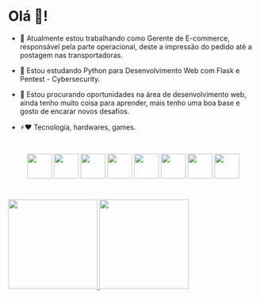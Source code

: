 # Olá 👋!


- 🔭 Atualmente estou trabalhando como Gerente de E-commerce, responsável pela parte operacional, deste a impressão do pedido até a postagem nas transportadoras.

- 🌱 Estou estudando Python para Desenvolvimento Web com Flask e Pentest - Cybersecurity. 

- 👯 Estou procurando oportunidades na área de desenvolvimento web, ainda tenho muito coisa para aprender, mais tenho uma boa base e gosto de encarar novos desafios. 

- ⚡❤️ Tecnologia, hardwares, games.

#
<p align="center">
<img src="https://cdn.jsdelivr.net/gh/devicons/devicon/icons/html5/html5-original.svg" width="50px"/>
<img src="https://cdn.jsdelivr.net/gh/devicons/devicon/icons/css3/css3-original.svg" width="50px"/>
<img src="https://cdn.jsdelivr.net/gh/devicons/devicon/icons/javascript/javascript-original.svg" width="50px"/>
<img src="https://cdn.jsdelivr.net/gh/devicons/devicon/icons/python/python-original.svg" width="50px"/>
<img src="https://cdn.jsdelivr.net/gh/devicons/devicon/icons/php/php-original.svg" width="50px"/>
<img src="https://cdn.jsdelivr.net/gh/devicons/devicon/icons/mysql/mysql-original-wordmark.svg" width="50px"/>
<img src="https://cdn.jsdelivr.net/gh/devicons/devicon/icons/linux/linux-original.svg" width="50px"/>
<img src="https://cdn.jsdelivr.net/gh/devicons/devicon/icons/bash/bash-original.svg" width="50px"/>
</p>

#
<div>
<a href="https://github.com/fellipematos">
<img height="180em" src="https://github-readme-stats.vercel.app/api/top-langs/?username=fellipematos&layout=compact&langs_count=7&theme=dracula"/>
<img height="180em" src="https://github-readme-stats.vercel.app/api?username=fellipematos&show_icons=true&theme=dracula&include_all_commits=true&count_private=true"/>
</div>
